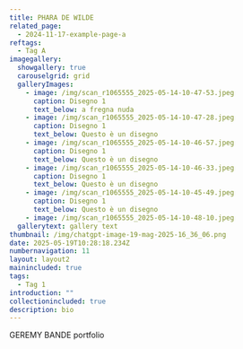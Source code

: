 ```yaml
---
title: PHARA DE WILDE
related_page:
  - 2024-11-17-example-page-a
reftags:
  - Tag A
imagegallery:
  showgallery: true
  carouselgrid: grid
  galleryImages:
    - image: /img/scan_r1065555_2025-05-14-10-47-53.jpeg
      caption: Disegno 1
      text_below: a fregna nuda
    - image: /img/scan_r1065555_2025-05-14-10-47-28.jpeg
      caption: Disegno 1
      text_below: Questo è un disegno
    - image: /img/scan_r1065555_2025-05-14-10-46-57.jpeg
      caption: Disegno 1
      text_below: Questo è un disegno
    - image: /img/scan_r1065555_2025-05-14-10-46-33.jpeg
      caption: Disegno 1
      text_below: Questo è un disegno
    - image: /img/scan_r1065555_2025-05-14-10-45-49.jpeg
      caption: Disegno 1
      text_below: Questo è un disegno
    - image: /img/scan_r1065555_2025-05-14-10-48-10.jpeg
  gallerytext: gallery text
thumbnail: /img/chatgpt-image-19-mag-2025-16_36_06.png
date: 2025-05-19T10:28:18.234Z
numbernavigation: 11
layout: layout2
mainincluded: true
tags:
  - Tag 1
introduction: ""
collectionincluded: true
description: bio
---
```

GEREMY BANDE portfolio